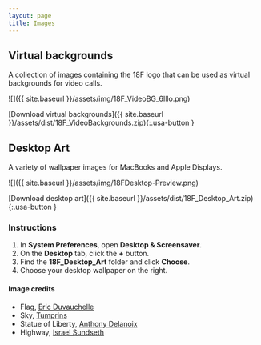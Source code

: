 ```yaml
---
layout: page
title: Images
---
```

## Virtual backgrounds
A collection of images containing the 18F logo that can be used as virtual backgrounds for video calls.

![]({{ site.baseurl }}/assets/img/18F_VideoBG_6Illo.png)

[Download virtual backgrounds]({{ site.baseurl }}/assets/dist/18F_VideoBackgrounds.zip){:.usa-button }

## Desktop Art
A variety of wallpaper images for MacBooks and Apple Displays.

![]({{ site.baseurl }}/assets/img/18FDesktop-Preview.png)

[Download desktop art]({{ site.baseurl }}/assets/dist/18F_Desktop_Art.zip){:.usa-button }

### Instructions
1. In **System Preferences**, open **Desktop &amp; Screensaver**.
2. On the **Desktop** tab, click the **+** button.
3. Find the **18F_Desktop_Art** folder and click **Choose**.
4. Choose your desktop wallpaper on the right.

#### Image credits
* Flag, [Eric Duvauchelle](https://unsplash.com/photos/xn4Lc-87_fM)
* Sky, [Tumprins](http://tumblr.unsplash.com/post/54230079634/download-tumprins)
* Statue of Liberty, [Anthony Delanoix](https://unsplash.com/photos/ciJJ57qsQLs)
* Highway, [Israel Sundseth](https://unsplash.com/photos/BYu8ITUWMfc/)
